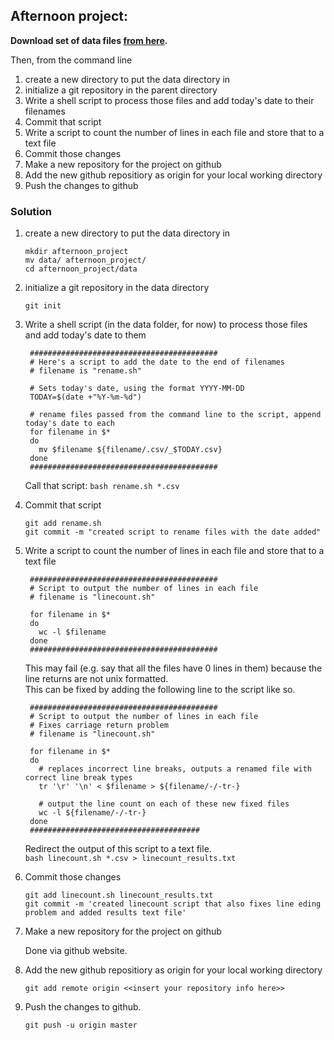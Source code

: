 ## Afternoon project:

**Download set of data files [from here](http://npk.io/evvF+).**

Then, from the command line

1. create a new directory to put the data directory in
2. initialize a git repository in the parent directory
3. Write a shell script to process those files and add today's date to their filenames
4. Commit that script
5. Write a script to count the number of lines in each file and store that to a text file
6. Commit those changes
7. Make a new repository for the project on github
8. Add the new github repositiory as origin for your local working directory
9. Push the changes to github

### Solution

1. create a new directory to put the data directory in

    `mkdir afternoon_project`   
    `mv data/ afternoon_project/`    
    `cd afternoon_project/data`

2. initialize a git repository in the data directory

    `git init`

3. Write a shell script (in the data folder, for now) to process those files and add today's date to them

        ##########################################
        # Here's a script to add the date to the end of filenames
        # filename is "rename.sh"

        # Sets today's date, using the format YYYY-MM-DD
        TODAY=$(date +"%Y-%m-%d")

        # rename files passed from the command line to the script, append today's date to each
        for filename in $*
        do
          mv $filename ${filename/.csv/_$TODAY.csv}
        done
        ##########################################

    Call that script: `bash rename.sh *.csv`

4. Commit that script

    `git add rename.sh`    
    `git commit -m "created script to rename files with the date added"`

5. Write a script to count the number of lines in each file and store that to a text file

        ##########################################
        # Script to output the number of lines in each file
        # filename is "linecount.sh"

        for filename in $*
        do
          wc -l $filename
        done
        ##########################################

    This may fail (e.g. say that all the files have 0 lines in them) because the line returns are not unix formatted.   
    This can be fixed by adding the following line to the script like so.

        ##########################################
        # Script to output the number of lines in each file
        # Fixes carriage return problem
        # filename is "linecount.sh"

        for filename in $*
        do
          # replaces incorrect line breaks, outputs a renamed file with correct line break types
          tr '\r' '\n' < $filename > ${filename/-/-tr-}
  
          # output the line count on each of these new fixed files
          wc -l ${filename/-/-tr-}
        done
        ######################################
    
    Redirect the output of this script to a text file.    
    `bash linecount.sh *.csv > linecount_results.txt`

6. Commit those changes

    `git add linecount.sh linecount_results.txt`    
    `git commit -m 'created linecount script that also fixes line eding problem and added results text file'`

7. Make a new repository for the project on github

    Done via github website.

8. Add the new github repositiory as origin for your local working directory

    `git add remote origin <<insert your repository info here>>`

9. Push the changes to github.

    `git push -u origin master`
